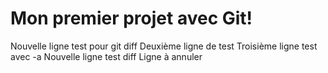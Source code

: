 # Mon premier projet avec Git!
Nouvelle ligne test pour git diff
Deuxième ligne de test
Troisième ligne test avec -a
Nouvelle ligne test diff
Ligne à annuler
